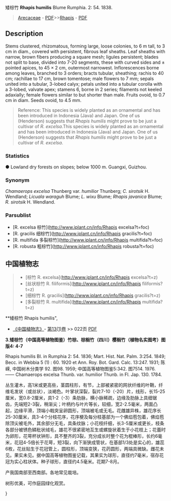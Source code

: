 矮棕竹 **Rhapis humilis** Blume Rumphia. 2: 54. 1838.

> [Arecaceae](http://www.iplant.cn/info/Arecaceae?t=foc) - [PDF](http://www.iplant.cn/foc/pdf/Arecaceae.pdf)>>[Rhapis](http://www.iplant.cn/info/Rhapis?t=foc) - [PDF](http://www.iplant.cn/foc/pdf/Rhapis.pdf)

## Description

Stems clustered, rhizomatous, forming large, loose colonies, to 6 m tall, to 3 cm in diam., covered with persistent, fibrous leaf sheaths. Leaf sheaths with narrow, brown fibers producing a square mesh; ligules persistent; blades not split to base, divided into 7-20 segments, these with curved sides and ± pointed apices, to 45 × 2 cm, outermost narrowest. Inflorescences borne among leaves, branched to 3 orders; bracts tubular, sheathing; rachis to 40 cm; rachillae to 17 cm, brown tomentose; male flowers to 7 mm; sepals united into a tubular, 3-lobed calyx; petals united into a tubular corolla with a 3-lobed, valvate apex; stamens 6, borne in 2 series; filaments not keeled adaxially; female flowers similar to but shorter than male. Fruits ovoid, to 0.7 cm in diam. Seeds ovoid, to 4.5 mm.


> Reference: 
> This species is widely planted as an ornamental and has been introduced in Indonesia (Java) and Japan. One of us (Henderson) suggests that *Rhapis humilis* might prove to be just a cultivar of *R. excelsa*.This species is widely planted as an ornamental and has been introduced in Indonesia (Java) and Japan. One of us (Henderson) suggests that *Rhapis humilis* might prove to be just a cultivar of *R. excelsa*.

### Statistics
● Lowland dry forests on slopes; below 1000 m. Guangxi, Guizhou.

### Synonym
*Chamaerops excelsa* Thunberg var. *humilior* Thunberg; *C. sirotsik* H. Wendland; *Licuala waraguh* Blume; *L. wixu* Blume; *Rhapis javanica* Blume; *R. sirotsik* H. Wendland.



### Parsublist

* [R.  excelsa  棕竹](http://www.iplant.cn/info/Rhapis excelsa?t=foc)
* [R.  gracilis  细棕竹](http://www.iplant.cn/info/Rhapis gracilis?t=foc)
* [R.  multifida  多裂棕竹](http://www.iplant.cn/info/Rhapis multifida?t=foc)
* [R.  robusta  粗棕竹](http://www.iplant.cn/info/Rhapis robusta?t=foc)


## 中国植物志

> * [棕竹  R.  excelsa](http://www.iplant.cn/info/Rhapis excelsa?t=z)
> * [丝状棕竹  R.  filiformis](http://www.iplant.cn/info/Rhapis filiformis?t=z)
> * [细棕竹  R.  gracilis](http://www.iplant.cn/info/Rhapis gracilis?t=z)
> * [多裂棕竹  R.  multifida](http://www.iplant.cn/info/Rhapis multifida?t=z)


**矮棕竹 Rhapis humilis",



* [《中国植物志》](http://www.iplant.cn/frps)- [第13(1)卷](http://www.iplant.cn/frps/vol/13(1)) >> 022页 [PDF](http://www.iplant.cn/frps/pdf/13(1)/022.pdf)


**3.矮棕竹（中国高等植物图鉴）竹棕、棕榈竹（四川）樱榈竹（植物名实图考）图版4: 4-7**

Rhapis humilis Bl. in Rumphia 2: 54. 1836; Mart. Hist. Nat. Palm. 3:254. 1849; Becc. in Webbia 5 (1) : 60. 1920 et Ann. Roy. Bot. Gard. Calc. 13:247. 1931; 陈嵘, 中国树木分类学 92. 图98. 1959; 中国高等植物图鉴5:342. 图7514. 1976. —— Chamaerops excelsa Thunb. var. humilior Thunb. in Fl. Jap. 130. 1784.

丛生灌木，高1米或更高些，茎圆柱形，有节，上部被紧密的网状纤维的叶鞘，纤维毛发状（或丝状），淡褐色。叶掌状深裂，裂片7-10（-20）片，线形，长15-25厘米，宽0.8-2厘米，具1-2（-3）条肋脉，横小脉稀疏，边缘及肋脉上具细锯齿，先端短2-3裂，稍渐尖；叶柄约与叶片等长，较细，宽2-2.5毫米，两面凸起，边缘平滑，顶端小戟突呈卵圆形，顶端被毛或无毛。花雌雄异株，雄花序长25-30厘米，具3-4个分枝花序，花序梗及每分枝基部为一个佛焰苞包着，佛焰苞除顶尖被毛外，其余部分无毛，具条纹脉；小花枝纤细，长3-5厘米或更长，枝条各部分被锈色鳞秕状绒毛，雄花不很紧密地互生或螺旋状着生于小花枝上；花蕾时为卵形，花萼杯状钟形，具不整齐的3裂，充分成长时整个花为棍棒形，长约6毫米，花冠4-5倍长于花萼，短3裂，向下渐狭成管状，在基部1/3处是实心的，雄蕊6枚，花丝贴生于花冠管上，圆柱形，顶端变狭，花药圆形，两端具微缺。雌花未见。果实未见。据中国高等植物图鉴记载，其果实为球形，直径约7毫米，宿存花冠为实心柱状体。种子球形，直径约4.5毫米。花期7-8月。

产我国南部至西南部。各地常见栽培。

树形优美，可作庭园绿化观赏。



}